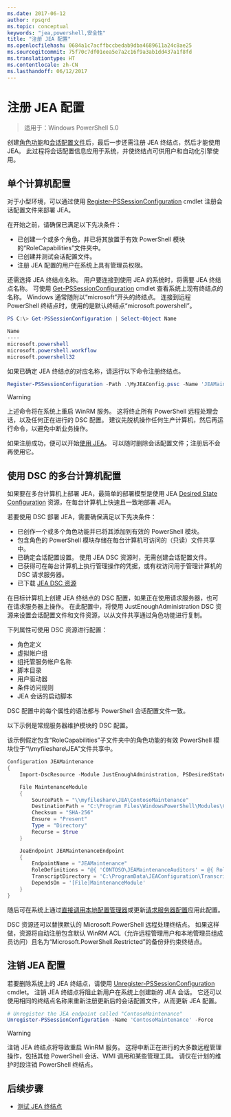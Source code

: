 ```yaml
---
ms.date: 2017-06-12
author: rpsqrd
ms.topic: conceptual
keywords: "jea,powershell,安全性"
title: "注册 JEA 配置"
ms.openlocfilehash: 0684a1c7acffbccbedab9dba4689611a24c8ae25
ms.sourcegitcommit: 75f70c7df01eea5e7a2c16f9a3ab1dd437a1f8fd
ms.translationtype: HT
ms.contentlocale: zh-CN
ms.lasthandoff: 06/12/2017
---
```

<a id="registering-jea-configurations" class="xliff"></a>
# 注册 JEA 配置

> 适用于：Windows PowerShell 5.0

创建[角色功能](role-capabilities.md)和[会话配置文件](session-configurations.md)后，最后一步还需注册 JEA 终结点，然后才能使用 JEA。
此过程将会话配置信息应用于系统，并使终结点可供用户和自动化引擎使用。

<a id="single-machine-configuration" class="xliff"></a>
## 单个计算机配置

对于小型环境，可以通过使用 [Register-PSSessionConfiguration](https://msdn.microsoft.com/en-us/powershell/reference/5.1/microsoft.powershell.core/register-pssessionconfiguration) cmdlet 注册会话配置文件来部署 JEA。

在开始之前，请确保已满足以下先决条件：
- 已创建一个或多个角色，并已将其放置于有效 PowerShell 模块的“RoleCapabilities”文件夹中。
- 已创建并测试会话配置文件。
- 注册 JEA 配置的用户在系统上具有管理员权限。

还需选择 JEA 终结点名称。
用户要连接到使用 JEA 的系统时，将需要 JEA 终结点名称。
可使用 [Get-PSSessionConfiguration](https://msdn.microsoft.com/en-us/powershell/reference/5.1/microsoft.powershell.core/get-pssessionconfiguration) cmdlet 查看系统上现有终结点的名称。
Windows 通常随附以“microsoft”开头的终结点。
连接到远程 PowerShell 终结点时，使用的是默认终结点“microsoft.powershell”。

```powershell
PS C:\> Get-PSSessionConfiguration | Select-Object Name

Name
----
microsoft.powershell
microsoft.powershell.workflow
microsoft.powershell32
```

如果已确定 JEA 终结点的对应名称，请运行以下命令注册终结点。

```powershell
Register-PSSessionConfiguration -Path .\MyJEAConfig.pssc -Name 'JEAMaintenance' -Force
```

> [!WARNING]
> 上述命令将在系统上重启 WinRM 服务。
> 这将终止所有 PowerShell 远程处理会话，以及任何正在进行的 DSC 配置。
> 建议先脱机操作任何生产计算机，然后再运行命令，以避免中断业务操作。

如果注册成功，便可以开始[使用 JEA](using-jea.md)。
可以随时删除会话配置文件；注册后不会再使用它。

<a id="multi-machine-configuration-with-dsc" class="xliff"></a>
## 使用 DSC 的多台计算机配置

如果要在多台计算机上部署 JEA，最简单的部署模型是使用 JEA [Desired State Configuration](https://msdn.microsoft.com/en-us/powershell/dsc/overview) 资源，在每台计算机上快速且一致地部署 JEA。

若要使用 DSC 部署 JEA，需要确保满足以下先决条件：
- 已创作一个或多个角色功能并已将其添加到有效的 PowerShell 模块。
- 包含角色的 PowerShell 模块存储在每台计算机可访问的（只读）文件共享中。
- 已确定会话配置设置。 使用 JEA DSC 资源时，无需创建会话配置文件。
- 已获得可在每台计算机上执行管理操作的凭据，或有权访问用于管理计算机的 DSC 请求服务器。
- 已下载 [JEA DSC 资源](https://github.com/PowerShell/JEA/tree/master/DSC%20Resource)

在目标计算机上创建 JEA 终结点的 DSC 配置，如果正在使用请求服务器，也可在请求服务器上操作。
在此配置中，将使用 JustEnoughAdministration DSC 资源来设置会话配置文件和文件资源，以从文件共享通过角色功能进行复制。

下列属性可使用 DSC 资源进行配置：
- 角色定义
- 虚拟帐户组
- 组托管服务帐户名称
- 脚本目录
- 用户驱动器
- 条件访问规则
- JEA 会话的启动脚本

DSC 配置中的每个属性的语法都与 PowerShell 会话配置文件一致。

以下示例是常规服务器维护模块的 DSC 配置。

该示例假定包含“RoleCapabilities”子文件夹中的角色功能的有效 PowerShell 模块位于“\\\\myfileshare\\JEA”文件共享中。


```powershell
Configuration JEAMaintenance
{
    Import-DscResource -Module JustEnoughAdministration, PSDesiredStateConfiguration

    File MaintenanceModule
    {
        SourcePath = "\\myfileshare\JEA\ContosoMaintenance"
        DestinationPath = "C:\Program Files\WindowsPowerShell\Modules\ContosoMaintenance"
        Checksum = "SHA-256"
        Ensure = "Present"
        Type = "Directory"
        Recurse = $true
    }

    JeaEndpoint JEAMaintenanceEndpoint
    {
        EndpointName = "JEAMaintenance"
        RoleDefinitions = "@{ 'CONTOSO\JEAMaintenanceAuditors' = @{ RoleCapabilities = 'GeneralServerMaintenance-Audit' }; 'CONTOSO\JEAMaintenanceAdmins' = @{ RoleCapabilities = 'GeneralServerMaintenance-Audit', 'GeneralServerMaintenance-Admin' } }"
        TranscriptDirectory = 'C:\ProgramData\JEAConfiguration\Transcripts'
        DependsOn = '[File]MaintenanceModule'
    }
}
```

随后可在系统上通过[直接调用本地配置管理器](https://msdn.microsoft.com/en-us/powershell/dsc/metaconfig)或更新[请求服务器配置](https://msdn.microsoft.com/en-us/powershell/dsc/pullserver)应用此配置。

DSC 资源还可以替换默认的 Microsoft.PowerShell 远程处理终结点。
如果这样做，资源将自动注册包含默认 WinRM ACL（允许远程管理用户和本地管理员组成员访问）且名为“Microsoft.PowerShell.Restricted”的备份非约束终结点。

<a id="unregistering-jea-configurations" class="xliff"></a>
## 注销 JEA 配置

若要删除系统上的 JEA 终结点，请使用 [Unregister-PSSessionConfiguration](https://msdn.microsoft.com/powershell/reference/5.1/microsoft.powershell.core/Unregister-PSSessionConfiguration) cmdlet。
注销 JEA 终结点将阻止新用户在系统上创建新的 JEA 会话。
它还可以使用相同的终结点名称来重新注册更新后的会话配置文件，从而更新 JEA 配置。

```powershell
# Unregister the JEA endpoint called "ContosoMaintenance"
Unregister-PSSessionConfiguration -Name 'ContosoMaintenance' -Force
```

> [!WARNING]
> 注销 JEA 终结点将导致重启 WinRM 服务。
> 这将中断正在进行的大多数远程管理操作，包括其他 PowerShell 会话、WMI 调用和某些管理工具。
> 请仅在计划的维护时段注销 PowerShell 终结点。

<a id="next-steps" class="xliff"></a>
## 后续步骤

- [测试 JEA 终结点](using-jea.md)

